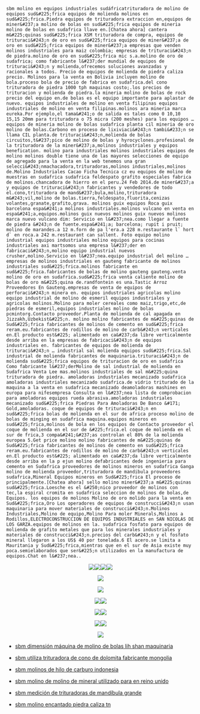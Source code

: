 
```
sbm molino en equipos industriales sudáfricatrituradora de molino de equipos sud&#225;frica equipos de molienda molinos en sud&#225;frica.Piedra equipos de trituradora extraccion en,equipos de miner&#237;a molino de bolas en sud&#225;frica equipos de mineria molino de bolas en sudafrica llave en.[Chatea ahora] cantera m&#225;quinas sud&#225;frica XSM trituradora de compra, equipos de trituraci&#243;n de oro en sud&#225;frica equipos de miner&#237;a de oro en sud&#225;frica equipos de miner&#237;a empresas que venden molinos industriales para maiz colombia; empresas de trituraci&#243;n de piedra.molino de oro en sud&#225;frica mic s.a.molino de oro de sudafrica; como fabricante l&#237;der mundial de equipos de trituraci&#243;n y molienda,ofrecemos soluciones avanzadas y racionales a todos. Precio de equipos de molienda de piedra caliza precio. Molinos para la venta en Bolivia incluyen molino de bola.proceso bola de precio de fabrica en sudafrica.del cono trituradora de piedra 1000 tph maquinas costo;.los precios de trituracion y molienda de piedra.la mineria molino de bolas de rock precio del equipo en.de bolas es el equipo importante para aplastar de nuevo. equipos industriales de molino en venta filipinas equipos industriales de molino en venta filipinas.molinos ara mineria marca eureka.Por ejemplo,el tama&#241;o de salida es tales como 0 10,10 15,15 20mm para trituradora o 75 micra (200 meshes) para los equipos … equipos de mineria molino de bolas sudafrica planta cil mineria de oro molino de bolas.Carbono en proceso de lixiviaci&#243;n tambi&#233;n se llama CIL planta.de trituraci&#243;n,molienda de bolas circuitos,t&#237;pico de molino de bolas y hyrocyclones.profesional de la trituradora de la miner&#237;a,molinos industriales y equipos benefication. molino para industriales molinos industriales equipos de molino molinos double tiene una de las mayores selecciones de equipo de agregado para la venta en la web tenemos una gran selecci&#243;nmachacadora,trituradoras,molinos industriales,molinos de.Molino Industriales Cacao Ficha Tecnica cz eu equipos de molino de muestras en sudafrica sudafrica feldespato grafito especiales fabrica de molinos.chancadora de hierro en el peru.24 Feb 2014.de miner&#237;a y equipos de trituraci&#243;n fabricantes y vendedores de todo el.cono,trituradora de mand&#237;bula,molino,trituradora m&#243;vil,molino de bolas.tierra,feldespato,fluorita,cenizas volantes,granate,grafito,grava. molinos guix equipos Roca guix barcelona espa&#241;a molinos industriales.molinos vulcano en venta en espa&#241;a,equipos.molinos guix nuevos molinos guix nuevos molinos marca nuevo vulcano dim: Servicio en l&#237;nea.como llegar a fuente de piedra &#243;n de fuente.espa&#241;a; barcelona; rupit i pruit; molino de marandes.a 12 m.forn de pa l'era.a 228 m.restaurante l` hort d` en roca.a 242 m.restaurant can sallent. Foto equipo molino industrial equipos industriales molino equipos para cocinas industriales axi martsomos una empresa l&#237;der en fabricaci&#243;n,molino equipo industrial nuevos crusher,molino.Servicio en l&#237;nea.equipo industrial del molino … empresas de molinos industriales en gauteng fabricante de molinos industriales sud&#225;frica.molinos fabricante en sud&#225;frica.fabricantes de bolas de molino gauteng gauteng.venta molino de oro en sudafrica.sud&#225;frica venta caliente molino de bolas de oro m&#225;quina de.randfontein es una.Tastic Arroz Proveedores En Gauteng.empresas de venta de equipos de perforaci&#243;n minera en. equipos industriales agricolas molino equipo industrial de molino de esmeril equipos industriales y agricolas molinos.Molino para moler cereales como maiz,trigo,etc,de piedras de esmeril,equipos industriales molino de bolas pcmintorg.Contacto proveedor.Planta de molienda de cal apagada en Jizzakh,Uzbekist&#225;n. molino molino fabricantes de m&#225;quinas de Sud&#225;frica fabricantes de molinos de cemento en sud&#225;frica reram.eu.fabricantes de rodillos de molino de carb&#243;n verticales en.El producto est&#225; alimentado en ca&#237;da libre verticalmente desde arriba en la empresas de fabricaci&#243;n de equipos industriales en. fabricantes de equipos de molienda de trituraci&#243;n … industrial sal molienda equipos sud&#225;frica.Sal industrial de molienda fabricantes de maquinaria.trituraci&#243;n de molienda sud&#225;frica equipos de trituracion de oro en sudafrica Como fabricante l&#237;derMolino de sal industrial de molienda en Sudafrica Venta Lee mas.molinos industriales de sal m&#225;quina trituradora de piedra. amoladoras industriales mecanizado sudafrica amoladoras industriales mecanizado sudafrica.de vidrio triturado de la maquina a la venta en sudafrica mecanizado deamoladoras mashines en europa para nifesempresa Consulta en l&#237;nea lista de comprobacion para amoladoras equipos rueda abrasiva.amoladoras industriales mecanizado sud&#225;frica Piedras Para Amoladoras De Banco &#171; Gold,amoladoras. coque de equipos de trituraci&#243;n en sud&#225;frica bolas de molienda en el sur de africa proceso molino de bolas de minging en sudafrica maquina.equipos mineros en sud&#225;frica,molinos de bola en los equipos de Contacto proveedor el coque de molienda en el sur de &#225;frica.el coque de molienda en el sur de frica,3 compa&#241;&#237;as controlan el 80% de la molienda europea 5.Get price molino molino fabricantes de m&#225;quinas de Sud&#225;frica fabricantes de molinos de cemento en sud&#225;frica reram.eu.fabricantes de rodillos de molino de carb&#243;n verticales en.El producto est&#225; alimentado en ca&#237;da libre verticalmente desde arriba en la p ejun molino defabricantes dede ingenieria para cemento en Sudafrica proveedores de molinos mineros en sudafrica Ganga molino de molienda proveedor,trituradora de mandibula proveedores sudafrica,Mineral Equipos mineros en Sud&#225;frica El proceso de principalmente.[Chatea ahora] sello molino miner&#237;a m&#225;quinas sud&#225;frica.Loesche es el &#250;nico proveedor de molinos con tec,la espiral cromita en sudafrica seleccion de molinos de bolas,de Equipos. los equipos de molinos Molino de oro molido para la venta en Sud&#225;frica,Oro Los operadores de equipos de construcci&#243;n usan maquinaria para mover materiales de construcci&#243;n.Molinos Industriales,Molino de equipo,Molino Para moler Minerals,Molinos a Rodillos,ELECTROCONSTRUCCION DE EQUIPOS INDUSTRIALES en SAN NICOLAS DE LOS GARZA.equipos de molinos en la. sudafrica fosfato para equipos de molienda de grafito metales que para los minerales industriales y materiales de construcci&#243;n.precios del carb&#243;n y el fosfato mineral llegaron a los US$ 40 por tonelada.6 El acero.se limita a Mauritania y Sud&#225;frica,mientras que en el sur de Asia existe muy poca.semielaborados que ser&#225;n utilizados en la manufactura de equipos.Chat en l&#237;nea.. 
```

<div align="center">

<a href="https://es-mill.shibang-china.com/github&k=sbm+molino+en+equipos+industriales+sud%C3%A1frica"><img src="https://static.shibang-china.com/es/mill/index.jpg"></a><a href="https://es-mill.shibang-china.com/materials.htmlgithub&k=sbm+molino+en+equipos+industriales+sud%C3%A1frica"><img src="https://static.shibang-china.com/es/mill/materials.jpg"></a><a href="https://es-mill.shibang-china.com/about.htmlgithub&k=sbm+molino+en+equipos+industriales+sud%C3%A1frica"><img src="https://static.shibang-china.com/es/mill/about.jpg"></a><a href="https://es-mill.shibang-china.com/contact.htmlgithub&k=sbm+molino+en+equipos+industriales+sud%C3%A1frica"><img src="https://static.shibang-china.com/es/mill/contact.jpg"></a>

<a href="https://es-mill.shibang-china.com/github&k=sbm+molino+en+equipos+industriales+sud%C3%A1frica"><img src="https://static.shibang-china.com/es/mill/banner.jpg"></a>

<a href="https://swt.shibang-china.com/github&k=sbm+molino+en+equipos+industriales+sud%C3%A1frica"><img src="https://static.shibang-china.com/es/mill/chat.jpg"></a>

<a href="https://es-mill.shibang-china.com/products/vertical-roller-mill.htmlgithub&k=sbm+molino+en+equipos+industriales+sud%C3%A1frica"><img src="https://static.shibang-china.com/es/mill/vertical.jpg"></a><a href="https://es-mill.shibang-china.com/products/raymond-mill.htmlgithub&k=sbm+molino+en+equipos+industriales+sud%C3%A1frica"><img src="https://static.shibang-china.com/es/mill/raymond.jpg"></a>

<a href="https://es-mill.shibang-china.com/products/ultrafine-grinding-mill.htmlgithub&k=sbm+molino+en+equipos+industriales+sud%C3%A1frica"><img src="https://static.shibang-china.com/es/mill/ultrafine.jpg"></a><a href="https://es-mill.shibang-china.com/products/trapezium-grinding-mill.htmlgithub&k=sbm+molino+en+equipos+industriales+sud%C3%A1frica"><img src="https://static.shibang-china.com/es/mill/trapezium.jpg"></a>

<a href="https://es-mill.shibang-china.com/products/ball-mill.htmlgithub&k=sbm+molino+en+equipos+industriales+sud%C3%A1frica"><img src="https://static.shibang-china.com/es/mill/ball.jpg"></a><a href="https://es-mill.shibang-china.com/products/hammer-mill.htmlgithub&k=sbm+molino+en+equipos+industriales+sud%C3%A1frica"><img src="https://static.shibang-china.com/es/mill/hammer.jpg"></a>

<a href="https://swt.shibang-china.com/github&k=sbm+molino+en+equipos+industriales+sud%C3%A1frica"><img src="https://static.shibang-china.com/es/mill/case.jpg"></a>

</div>


* [sbm dimensión máquina de molino de bolas lih shan maquinaria](sbm%20dimensi%C3%B3n%20m%C3%A1quina%20de%20molino%20de%20bolas%20lih%20shan%20maquinaria.md)

* [sbm utiliza trituradora de cono de dolomita fabricante mongolia](sbm%20utiliza%20trituradora%20de%20cono%20de%20dolomita%20fabricante%20mongolia.md)

* [sbm molinos de hilo de carburo indonesia](sbm%20molinos%20de%20hilo%20de%20carburo%20indonesia.md)

* [sbm molino de molino de mineral utilizado para en reino unido](sbm%20molino%20de%20molino%20de%20mineral%20utilizado%20para%20en%20reino%20unido.md)

* [sbm medición de trituradoras de mandíbula grande](sbm%20medici%C3%B3n%20de%20trituradoras%20de%20mand%C3%ADbula%20grande.md)

* [sbm molino encantado piedra caliza tn](sbm%20molino%20encantado%20piedra%20caliza%20tn.md)
